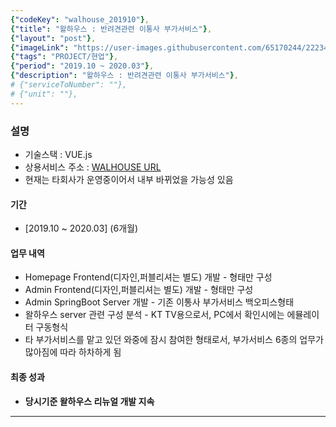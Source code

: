 ```yaml
---
{"codeKey": "walhouse_201910"},
{"title": "왈하우스 : 반려견관련 이통사 부가서비스"},
{"layout": "post"},
{"imageLink": "https://user-images.githubusercontent.com/65170244/222340947-8742f2e7-cfe3-4f5e-bb13-ca043aaaa3a9.png"},
{"tags": "PROJECT/현업"},
{"period": "2019.10 ~ 2020.03"},
{"description": "왈하우스 : 반려견관련 이통사 부가서비스"},
# {"serviceToNumber": ""},
# {"unit": ""},
---
```


### 설명

- 기술스택 : VUE.js
- 상용서비스 주소 : [WALHOUSE URL](https://www.walhousetv.co.kr/)
- 현재는 타회사가 운영중이어서 내부 바뀌었을 가능성 있음

#### 기간

- [2019.10 ~ 2020.03] (6개월)

#### 업무 내역

- Homepage Frontend(디자인,퍼블리셔는 별도) 개발 - 형태만 구성
- Admin Frontend(디자인,퍼블리셔는 별도) 개발 - 형태만 구성
- Admin SpringBoot Server 개발 - 기존 이통사 부가서비스 백오피스형태
- 왈하우스 server 관련 구성 분석 - KT TV용으로서, PC에서 확인시에는 에뮬레이터 구동형식
- 타 부가서비스를 맡고 있던 와중에 잠시 참여한 형태로서, 부가서비스 6종의 업무가 많아짐에 따라 하차하게 됨

#### 최종 성과

- **당시기준 왈하우스 리뉴얼 개발 지속**

---
